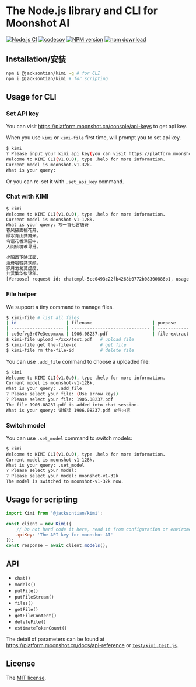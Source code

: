 # The Node.js library and CLI for Moonshot AI

[![Node.js CI](https://github.com/JacksonTian/kimi/actions/workflows/test.yaml/badge.svg)](https://github.com/JacksonTian/kimi/actions/workflows/test.yaml)
[![codecov][cov-image]][cov-url]
[![NPM version][npm-image]][npm-url]
[![npm download][download-image]][download-url]

[npm-image]: https://img.shields.io/npm/v/%40jacksontian%2Fkimi
[npm-url]: https://npmjs.org/package/@jacksontian/kimi
[cov-image]: https://codecov.io/gh/JacksonTian/kimi/branch/master/graph/badge.svg
[cov-url]: https://codecov.io/gh/JacksonTian/kimi
[download-image]: https://img.shields.io/npm/dm/%40jacksontian%2Fkimi
[download-url]: https://npmjs.org/package/@jacksontian/kimi

## Installation/安装

```sh
npm i @jacksontian/kimi -g # for CLI
npm i @jacksontian/kimi # for scripting
```

## Usage for CLI

### Set API key

You can visit <https://platform.moonshot.cn/console/api-keys> to get api key.

When you use `kimi` or `kimi-file` first time, will prompt you to set api key.

```bash
$ kimi
? Please input your kimi api key(you can visit https://platform.moonshot.cn/console/api-keys to get api key): ***************************************************
Welcome to KIMI CLI(v1.0.0), type .help for more information.
Current model is moonshot-v1-32k.
What is your query: 
```

Or you can re-set it with `.set_api_key` command.

### Chat with KIMI

```sh
$ kimi
Welcome to KIMI CLI(v1.0.0), type .help for more information.
Current model is moonshot-v1-128k.
What is your query: 写一首七言唐诗
春风拂面桃花开，
绿水青山共舞来。
鸟语花香满园中，
人间仙境难寻觅。

夕阳西下映江面，
渔舟唱晚共欢颜。
岁月匆匆莫虚度，
共赏繁华似锦年。
[Verbose] request id: chatcmpl-5cc0493c22fb4268b0772b08300886b1, usage tokens: 62
```

### File helper

We support a tiny command to manage files.

```bash
$ kimi-file # list all files
| id                   | filename                       | purpose      | type | size       | created_at          | status |
| -------------------- | ------------------------------ | ------------ | ---- | ---------- | ------------------- | ------ |
| co6efvg3r07e3eepmxxx | 1906.08237.pdf                 | file-extract | file | 761790     | 2024-04-03 05:24:14 | ok     |
$ kimi-file upload ~/xxx/test.pdf   # upload file
$ kimi-file get the-file-id         # get file
$ kimi-file rm the-file-id          # delete file
```

You can use `.add_file` command to choose a uploaded file:

```bash
$ kimi
Welcome to KIMI CLI(v1.0.0), type .help for more information.
Current model is moonshot-v1-128k.
What is your query: .add_file
? Please select your file: (Use arrow keys)
? Please select your file: 1906.08237.pdf
The file 1906.08237.pdf is added into chat session.
What is your query: 请解读 1906.08237.pdf 文件内容
```

### Switch model

You can use `.set_model` command to switch models:

```bash
$ kimi
Welcome to KIMI CLI(v1.0.0), type .help for more information.
Current model is moonshot-v1-128k.
What is your query: .set_model
? Please select your model: 
? Please select your model: moonshot-v1-32k
The model is switched to moonshot-v1-32k now.
```

## Usage for scripting

```js
import Kimi from '@jacksontian/kimi';

const client = new Kimi({
    // Do not hard code it here, read it from configuration or enviroment variables
    apiKey: 'The API key for moonshot AI'
});
const response = await client.models();
```

## API

- `chat()`
- `models()`
- `putFile()`
- `putFileStream()`
- `files()`
- `getFile()`
- `getFileContent()`
- `deleteFile()`
- `estimateTokenCount()`

The detail of parameters can be found at <https://platform.moonshot.cn/docs/api-reference> or [`test/kimi.test.js`](./test/kimi.test.js).

## License

The [MIT license](./LICENSE).
